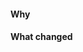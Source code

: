 #### Why <!-- A short description of why this change is required -->



#### What changed <!-- Summary of changes when modifying hundreds of lines -->



<!--
Consider adding the following sections:

#### How I tested [ Bullets for test cases covered ]
#### Next steps [ If your PR is part of a few or a WIP, give context to reviewers ]
#### Screenshot [ An image is worth a thousand words ]
#### Bug/Ticket tracker [ Unnecessary when prefixing branch with JIRA ticket, e.g. SECURITY-123-human-readable-thing ]
-->